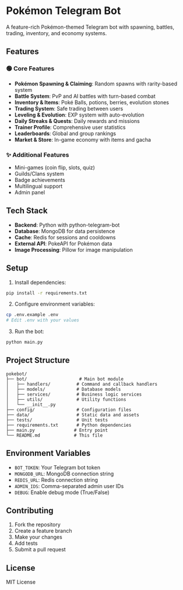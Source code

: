 # Pokémon Telegram Bot

A feature-rich Pokémon-themed Telegram bot with spawning, battles, trading, inventory, and economy systems.

## Features

### 🟢 Core Features
- **Pokémon Spawning & Claiming**: Random spawns with rarity-based system
- **Battle System**: PvP and AI battles with turn-based combat
- **Inventory & Items**: Poké Balls, potions, berries, evolution stones
- **Trading System**: Safe trading between users
- **Leveling & Evolution**: EXP system with auto-evolution
- **Daily Streaks & Quests**: Daily rewards and missions
- **Trainer Profile**: Comprehensive user statistics
- **Leaderboards**: Global and group rankings
- **Market & Store**: In-game economy with items and gacha

### ✨ Additional Features
- Mini-games (coin flip, slots, quiz)
- Guilds/Clans system
- Badge achievements
- Multilingual support
- Admin panel

## Tech Stack

- **Backend**: Python with python-telegram-bot
- **Database**: MongoDB for data persistence
- **Cache**: Redis for sessions and cooldowns
- **External API**: PokeAPI for Pokémon data
- **Image Processing**: Pillow for image manipulation

## Setup

1. Install dependencies:
```bash
pip install -r requirements.txt
```

2. Configure environment variables:
```bash
cp .env.example .env
# Edit .env with your values
```

3. Run the bot:
```bash
python main.py
```

## Project Structure

```
pokebot/
├── bot/                    # Main bot module
│   ├── handlers/          # Command and callback handlers
│   ├── models/            # Database models
│   ├── services/          # Business logic services
│   ├── utils/             # Utility functions
│   └── __init__.py
├── config/                # Configuration files
├── data/                  # Static data and assets
├── tests/                 # Unit tests
├── requirements.txt       # Python dependencies
├── main.py               # Entry point
└── README.md             # This file
```

## Environment Variables

- `BOT_TOKEN`: Your Telegram bot token
- `MONGODB_URL`: MongoDB connection string
- `REDIS_URL`: Redis connection string
- `ADMIN_IDS`: Comma-separated admin user IDs
- `DEBUG`: Enable debug mode (True/False)

## Contributing

1. Fork the repository
2. Create a feature branch
3. Make your changes
4. Add tests
5. Submit a pull request

## License

MIT License
